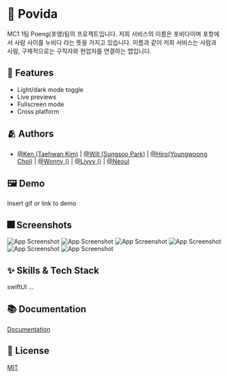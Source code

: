# :iphone: Povida

MC1 1팀 Poeng(포앵)팀의 프로젝트입니다. 저희 서비스의 이름은 포비다이며 포항에서 사람 사이를 누비다 라는 뜻을 가지고 있습니다. 이름과 같이 저희 서비스는 사람과 사람, 구체적으로는 구직자와 현업자를 연결하는 앱입니다. 

## :pushpin: Features

- Light/dark mode toggle
- Live previews
- Fullscreen mode
- Cross platform


## :people_hugging: Authors

- [@Ken (Taehwan Kim)](https://www.github.com/obtusa07) | [@Will (Sungsoo Park)](https://github.com/sunshiningsoo) | [@Hiro(Youngwoong Choi)](https://github.com/hardworking-nomad) | [@Wonny ()](https://www.github.com/) | [@Livvy ()](https://www.github.com/) | [@Neoul](https://www.github.com/)


## :framed_picture: Demo

Insert gif or link to demo


## :fireworks: Screenshots

![App Screenshot](https://dummyimage.com/250x500/000/fff.png)
![App Screenshot](https://dummyimage.com/250x500/000/fff.png)
![App Screenshot](https://dummyimage.com/250x500/000/fff.png)
![App Screenshot](https://dummyimage.com/250x500/000/fff.png)
![App Screenshot](https://dummyimage.com/250x500/000/fff.png)
![App Screenshot](https://dummyimage.com/250x500/000/fff.png)


## :sparkles: Skills & Tech Stack
swiftUI ...

## :books: Documentation

[Documentation](https://linktodocumentation)


## :lock_with_ink_pen: License

[MIT](https://choosealicense.com/licenses/mit/)

